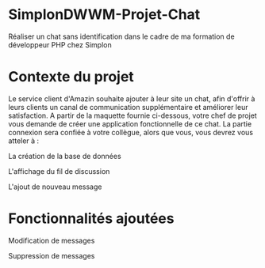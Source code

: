 # SimplonDWWM-Projet-Chat
Réaliser un chat sans identification dans le cadre de ma formation de développeur PHP chez Simplon

# Contexte du projet
Le service client d'Amazin souhaite ajouter à leur site un chat, afin d'offrir à leurs clients un canal de communication supplémentaire et améliorer leur satisfaction. A partir de la maquette fournie ci-dessous, votre chef de projet vous demande de créer une application fonctionnelle de ce chat. La partie connexion sera confiée à votre collègue, alors que vous, vous devrez vous atteler à :

La création de la base de données

L'affichage du fil de discussion

L'ajout de nouveau message

# Fonctionnalités ajoutées
Modification de messages

Suppression de messages


